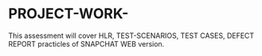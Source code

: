 # PROJECT-WORK-
This assessment will cover HLR, TEST-SCENARIOS, TEST CASES, DEFECT REPORT practicles of SNAPCHAT WEB version.
